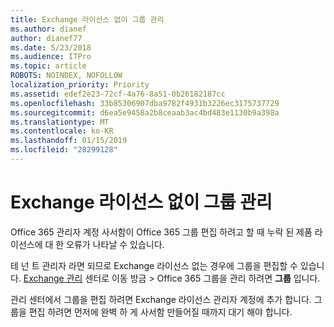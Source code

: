 ```yaml
---
title: Exchange 라이선스 없이 그룹 관리
ms.author: dianef
author: dianef77
ms.date: 5/23/2018
ms.audience: ITPro
ms.topic: article
ROBOTS: NOINDEX, NOFOLLOW
localization_priority: Priority
ms.assetid: edef2e23-72cf-4a76-8a51-0b26182187cc
ms.openlocfilehash: 33b85306907dba9782f4931b3226ec3175737729
ms.sourcegitcommit: d6ea5e9458a2b8ceaab3ac4bd483e1130b9a398a
ms.translationtype: MT
ms.contentlocale: ko-KR
ms.lasthandoff: 01/15/2019
ms.locfileid: "28299128"
---
```

# <a name="manage-a-group-without-an-exchange-license"></a>Exchange 라이선스 없이 그룹 관리

Office 365 관리자 계정 사서함이 Office 365 그룹 편집 하려고 할 때 누락 된 제품 라이선스에 대 한 오류가 나타날 수 있습니다.
  
테 넌 트 관리자 라면 되므로 Exchange 라이선스 없는 경우에 그룹을 편집할 수 있습니다. [Exchange 관리](https://support.office.com/article/https://outlook.office365.com/ecp.aspx) 센터로 이동 방금 \> Office 365 그룹을 관리 하려면 **그룹** 입니다. 
  
관리 센터에서 그룹을 편집 하려면 Exchange 라이선스 관리자 계정에 추가 합니다. 그룹을 편집 하려면 먼저에 완벽 하 게 사서함 만들어질 때까지 대기 해야 합니다.
  

